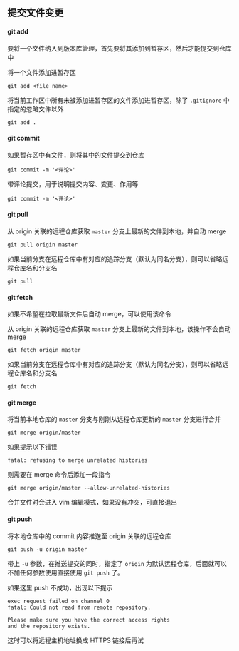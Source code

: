 ## 提交文件变更

#### git add

要将一个文件纳入到版本库管理，首先要将其添加到暂存区，然后才能提交到仓库中

将一个文件添加进暂存区

```
git add <file_name>
```

将当前工作区中所有未被添加进暂存区的文件添加进暂存区，除了 `.gitignore` 中指定的忽略文件以外

```
git add .
```

#### git commit

如果暂存区中有文件，则将其中的文件提交到仓库

```
git commit -m '<评论>'
```

带评论提交，用于说明提交内容、变更、作用等

```
git commit -m '<评论>'
```

#### git pull

从 origin 关联的远程仓库获取 `master` 分支上最新的文件到本地，并自动 merge

```
git pull origin master
```

如果当前分支在远程仓库中有对应的追踪分支（默认为同名分支），则可以省略远程仓库名和分支名

```
git pull
```

#### git fetch

如果不希望在拉取最新文件后自动 merge，可以使用该命令

从 origin 关联的远程仓库获取 `master` 分支上最新的文件到本地，该操作不会自动 merge

```
git fetch origin master
```

如果当前分支在远程仓库中有对应的追踪分支（默认为同名分支），则可以省略远程仓库名和分支名

```
git fetch
```

#### git merge

将当前本地仓库的 `master` 分支与刚刚从远程仓库更新的 `master` 分支进行合并

```
git merge origin/master
```

如果提示以下错误

```
fatal: refusing to merge unrelated histories
```

则需要在 merge 命令后添加一段指令

```
git merge origin/master --allow-unrelated-histories
```

合并文件时会进入 vim 编辑模式，如果没有冲突，可直接退出

#### git push

将本地仓库中的 commit 内容推送至 origin 关联的远程仓库

```
git push -u origin master
```

带上 `-u` 参数，在推送提交的同时，指定了 `origin` 为默认远程仓库，后面就可以不加任何参数使用直接使用 `git push` 了。

如果这里 push 不成功，出现以下提示

```
exec request failed on channel 0
fatal: Could not read from remote repository.

Please make sure you have the correct access rights
and the repository exists.
```

这时可以将远程主机地址换成 HTTPS 链接后再试